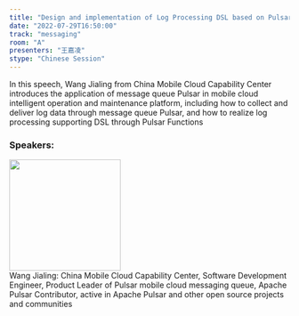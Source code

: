 ```yaml
---
title: "Design and implementation of Log Processing DSL based on Pulsar Functions"
date: "2022-07-29T16:50:00"
track: "messaging"
room: "A"
presenters: "王嘉凌"
stype: "Chinese Session"
---
```

In this speech, Wang Jialing from China Mobile Cloud Capability Center introduces the application of message queue Pulsar in mobile cloud intelligent operation and maintenance platform, including how to collect and deliver log data through message queue Pulsar, and how to realize log processing supporting DSL through Pulsar Functions
 ### Speakers: 
 <img src="images/speaker/1143.png" width="200" /><br>Wang Jialing: China Mobile Cloud Capability Center, Software Development Engineer, Product Leader of Pulsar mobile cloud messaging queue, Apache Pulsar Contributor, active in Apache Pulsar and other open source projects and communities

 